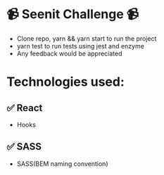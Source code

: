 # 📹 Seenit Challenge 📹

- Clone repo, yarn && yarn start to run the project
- yarn test to run tests using jest and enzyme
- Any feedback would be appreciated

# Technologies used:

## ✅ React

- Hooks

## ✅ SASS

- SASS(BEM naming convention)
